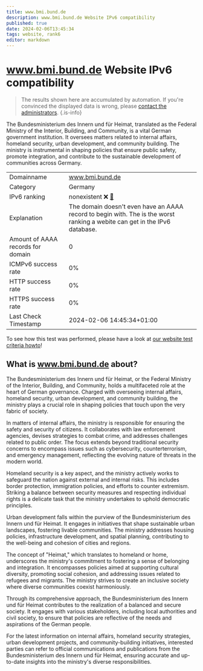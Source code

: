 ```yaml
---
title: www.bmi.bund.de
description: www.bmi.bund.de Website IPv6 compatibility
published: true
date: 2024-02-06T13:45:34
tags: website, rank6
editor: markdown
---
```


# www.bmi.bund.de Website IPv6 compatibility

> The results shown here are accumulated by automation. If you're convinced the displayed data is wrong, please [contact the administrators](/howto/chat). 
{.is-info}

The Bundesministerium des Innern und für Heimat, translated as the Federal Ministry of the Interior, Building, and Community, is a vital German government institution. It oversees matters related to internal affairs, homeland security, urban development, and community building. The ministry is instrumental in shaping policies that ensure public safety, promote integration, and contribute to the sustainable development of communities across Germany.


|   |   |
| - | - |
| Domainname | www.bmi.bund.de
| Category | Germany |
| IPv6 ranking | nonexistent :x: [🔗](/howto/ranking) |
| Explanation | The domain doesn't even have an AAAA record to begin with. The is the worst ranking a webite can get in the IPv6 database. |
| Amount of AAAA records for domain | 0 |
| ICMPv6 success rate | 0%|
| HTTP success rate | 0% |
| HTTPS success rate | 0% |
| Last Check Timestamp | 2024-02-06 14:45:34+01:00 |

To see how this test was performed, please have a look at [our website test criteria howto](/howto/testcriteria/website)!


## What is www.bmi.bund.de about?
The Bundesministerium des Innern und für Heimat, or the Federal Ministry of the Interior, Building, and Community, holds a multifaceted role at the heart of German governance. Charged with overseeing internal affairs, homeland security, urban development, and community building, the ministry plays a crucial role in shaping policies that touch upon the very fabric of society.

In matters of internal affairs, the ministry is responsible for ensuring the safety and security of citizens. It collaborates with law enforcement agencies, devises strategies to combat crime, and addresses challenges related to public order. The focus extends beyond traditional security concerns to encompass issues such as cybersecurity, counterterrorism, and emergency management, reflecting the evolving nature of threats in the modern world.

Homeland security is a key aspect, and the ministry actively works to safeguard the nation against external and internal risks. This includes border protection, immigration policies, and efforts to counter extremism. Striking a balance between security measures and respecting individual rights is a delicate task that the ministry undertakes to uphold democratic principles.

Urban development falls within the purview of the Bundesministerium des Innern und für Heimat. It engages in initiatives that shape sustainable urban landscapes, fostering livable communities. The ministry addresses housing policies, infrastructure development, and spatial planning, contributing to the well-being and cohesion of cities and regions.

The concept of "Heimat," which translates to homeland or home, underscores the ministry's commitment to fostering a sense of belonging and integration. It encompasses policies aimed at supporting cultural diversity, promoting social cohesion, and addressing issues related to refugees and migrants. The ministry strives to create an inclusive society where diverse communities coexist harmoniously.

Through its comprehensive approach, the Bundesministerium des Innern und für Heimat contributes to the realization of a balanced and secure society. It engages with various stakeholders, including local authorities and civil society, to ensure that policies are reflective of the needs and aspirations of the German people.

For the latest information on internal affairs, homeland security strategies, urban development projects, and community-building initiatives, interested parties can refer to official communications and publications from the Bundesministerium des Innern und für Heimat, ensuring accurate and up-to-date insights into the ministry's diverse responsibilities.


